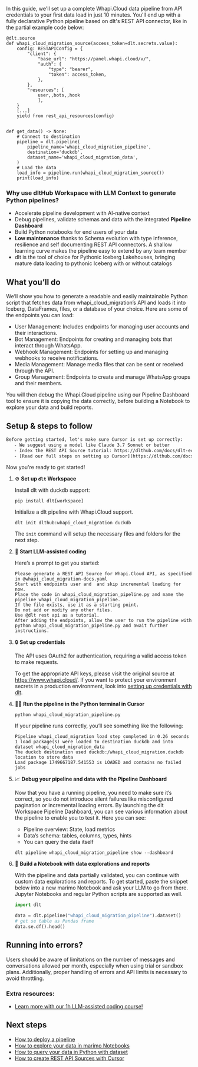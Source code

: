In this guide, we'll set up a complete Whapi.Cloud data pipeline from API credentials to your first data load in just 10 minutes. You'll end up with a fully declarative Python pipeline based on dlt's REST API connector, like in the partial example code below:

```python-outcome
@dlt.source
def whapi_cloud_migration_source(access_token=dlt.secrets.value):
    config: RESTAPIConfig = {
        "client": {
            "base_url": "https://panel.whapi.cloud/v/",
            "auth": {
                "type": "bearer",
                "token": access_token,
            },
        },
        "resources": [
            user,,bots,,hook
            ],
    }
    [...]
    yield from rest_api_resources(config)


def get_data() -> None:
    # Connect to destination
    pipeline = dlt.pipeline(
        pipeline_name='whapi_cloud_migration_pipeline',
        destination='duckdb',
        dataset_name='whapi_cloud_migration_data', 
    )
    # Load the data
    load_info = pipeline.run(whapi_cloud_migration_source())
    print(load_info) 
```

### Why use dltHub Workspace with LLM Context to generate Python pipelines?

- Accelerate pipeline development with AI-native context
- Debug pipelines, validate schemas and data with the integrated **Pipeline Dashboard**
- Build Python notebooks for end users of your data
- **Low maintenance** thanks to Schema evolution with type inference, resilience and self documenting REST API connectors. A shallow learning curve makes the pipeline easy to extend by any team member
- dlt is the tool of choice for Pythonic Iceberg Lakehouses, bringing mature data loading to pythonic Iceberg with or without catalogs

## What you’ll do

We’ll show you how to generate a readable and easily maintainable Python script that fetches data from whapi_cloud_migration’s API and loads it into Iceberg, DataFrames, files, or a database of your choice. Here are some of the endpoints you can load:

- User Management: Includes endpoints for managing user accounts and their interactions.
- Bot Management: Endpoints for creating and managing bots that interact through WhatsApp.
- Webhook Management: Endpoints for setting up and managing webhooks to receive notifications.
- Media Management: Manage media files that can be sent or received through the API.
- Group Management: Endpoints to create and manage WhatsApp groups and their members.

You will then debug the Whapi.Cloud pipeline using our Pipeline Dashboard tool to ensure it is copying the data correctly, before building a Notebook to explore your data and build reports.

## Setup & steps to follow

```default
Before getting started, let's make sure Cursor is set up correctly:
   - We suggest using a model like Claude 3.7 Sonnet or better
   - Index the REST API Source tutorial: https://dlthub.com/docs/dlt-ecosystem/verified-sources/rest_api/ and add it to context as **@dlt rest api**
   - [Read our full steps on setting up Cursor](https://dlthub.com/docs/dlt-ecosystem/llm-tooling/cursor-restapi#23-configuring-cursor-with-documentation)
```

Now you're ready to get started!

1. ⚙️ **Set up `dlt` Workspace**
    
    Install dlt with duckdb support:
    ```shell
    pip install dlt[workspace]
    ```

    Initialize a dlt pipeline with Whapi.Cloud support.
    ```shell
    dlt init dlthub:whapi_cloud_migration duckdb
    ```

    The `init` command will setup the necessary files and folders for the next step.
    
2. 🤠 **Start LLM-assisted coding**
    
    Here’s a prompt to get you started:
    
    ```prompt
    Please generate a REST API Source for Whapi.Cloud API, as specified in @whapi_cloud_migration-docs.yaml 
    Start with endpoints user and  and skip incremental loading for now. 
    Place the code in whapi_cloud_migration_pipeline.py and name the pipeline whapi_cloud_migration_pipeline. 
    If the file exists, use it as a starting point. 
    Do not add or modify any other files. 
    Use @dlt rest api as a tutorial. 
    After adding the endpoints, allow the user to run the pipeline with python whapi_cloud_migration_pipeline.py and await further instructions.
    ```

    
3. 🔒 **Set up credentials** 
    
    The API uses OAuth2 for authentication, requiring a valid access token to make requests.
    
    To get the appropriate API keys, please visit the original source at https://www.whapi.cloud/.
    If you want to protect your environment secrets in a production environment, look into [setting up credentials with dlt](https://dlthub.com/docs/walkthroughs/add_credentials).
    
4. 🏃‍♀️ **Run the pipeline in the Python terminal in Cursor**
    
    ```shell
    python whapi_cloud_migration_pipeline.py
    ```
    
    If your pipeline runs correctly, you’ll see something like the following:
    
    ```shell
    Pipeline whapi_cloud_migration load step completed in 0.26 seconds
    1 load package(s) were loaded to destination duckdb and into dataset whapi_cloud_migration_data
    The duckdb destination used duckdb:/whapi_cloud_migration.duckdb location to store data
    Load package 1749667187.541553 is LOADED and contains no failed jobs
    ```
    
5. 📈 **Debug your pipeline and data with the Pipeline Dashboard**

    Now that you have a running pipeline, you need to make sure it’s correct, so you do not introduce silent failures like misconfigured pagination or incremental loading errors. By launching the dlt Workspace Pipeline Dashboard, you can see various information about the pipeline to enable you to test it. Here you can see:
    - Pipeline overview: State, load metrics
    - Data’s schema: tables, columns, types, hints
    - You can query the data itself
    
    ```shell
    dlt pipeline whapi_cloud_migration_pipeline show --dashboard
    ```
    
6. 🐍 **Build a Notebook with data explorations and reports**

    With the pipeline and data partially validated, you can continue with custom data explorations and reports. To get started, paste the snippet below into a new marimo Notebook and ask your LLM to go from there. Jupyter Notebooks and regular Python scripts are supported as well.

    
    ```python
    import dlt

   data = dlt.pipeline("whapi_cloud_migration_pipeline").dataset()
   # get se table as Pandas frame
   data.se.df().head()
    ```

## Running into errors?

Users should be aware of limitations on the number of messages and conversations allowed per month, especially when using trial or sandbox plans. Additionally, proper handling of errors and API limits is necessary to avoid throttling.

### Extra resources:

- [Learn more with our 1h LLM-assisted coding course!](https://www.youtube.com/watch?v=GGid70rnJuM)

## Next steps

- [How to deploy a pipeline](https://dlthub.com/docs/walkthroughs/deploy-a-pipeline)
- [How to explore your data in marimo Notebooks](https://dlthub.com/docs/general-usage/dataset-access/marimo)
- [How to query your data in Python with dataset](https://dlthub.com/docs/general-usage/dataset-access/dataset)
- [How to create REST API Sources with Cursor](https://dlthub.com/docs/dlt-ecosystem/llm-tooling/cursor-restapi)